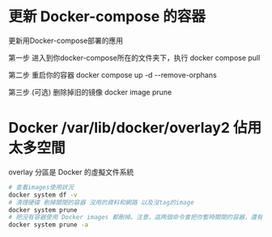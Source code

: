 # 更新 Docker-compose 的容器
更新用Docker-compose部署的應用

第一步 进入到你docker-compose所在的文件夹下，执行
docker compose pull

第二步 重启你的容器
docker compose up -d --remove-orphans

第三步 (可选) 删除掉旧的镜像
docker image prune

# Docker /var/lib/docker/overlay2 佔用太多空間

overlay 分區是 Docker 的虛擬文件系統

```bash
# 查看images使用狀況
docker system df -v
# 清理硬碟 刪掉關閉的容器 沒用的資料和網路 以及沒tag的image
docker system prune
# 把没有容器使用 Docker images 都刪掉。注意，這两個命令會把你暫時關閉的容器，還有暫時没有用到的 Docker images 都刪掉了
docker system prune -a
```
